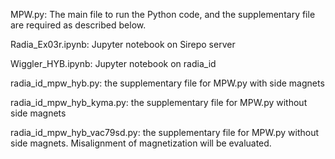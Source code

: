 MPW.py: The main file to run the Python code, and the supplementary file are required as described below.

Radia_Ex03r.ipynb: Jupyter notebook on Sirepo server

Wiggler_HYB.ipynb: Jupyter notebook on radia_id

radia_id_mpw_hyb.py: the supplementary file for MPW.py with side magnets

radia_id_mpw_hyb_kyma.py: the supplementary file for MPW.py without side magnets

radia_id_mpw_hyb_vac79sd.py: the supplementary file for MPW.py without side magnets. Misalignment of magnetization will be evaluated.

